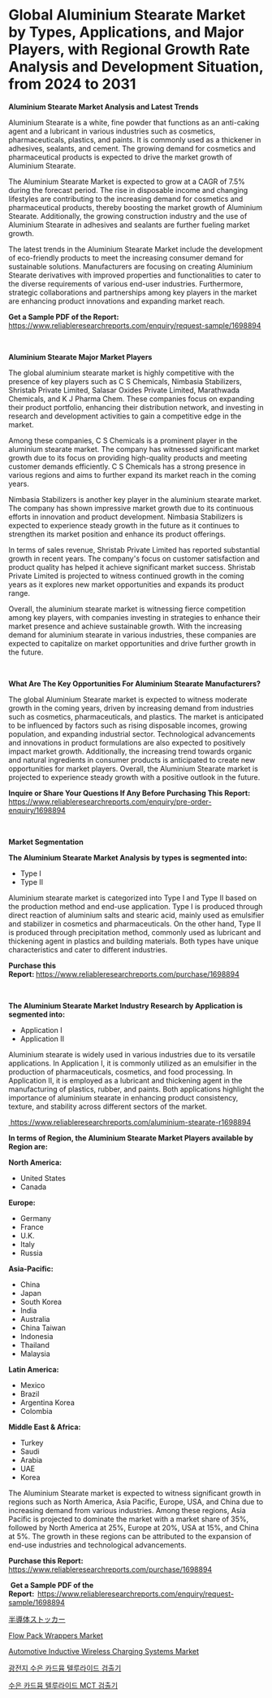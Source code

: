 <p><h1>Global Aluminium Stearate Market by Types, Applications, and Major Players, with Regional Growth Rate Analysis and Development Situation, from 2024 to 2031</h1></p><p><strong>Aluminium Stearate Market Analysis and Latest Trends</strong></p>
<p><p>Aluminium Stearate is a white, fine powder that functions as an anti-caking agent and a lubricant in various industries such as cosmetics, pharmaceuticals, plastics, and paints. It is commonly used as a thickener in adhesives, sealants, and cement. The growing demand for cosmetics and pharmaceutical products is expected to drive the market growth of Aluminium Stearate.</p><p>The Aluminium Stearate Market is expected to grow at a CAGR of 7.5% during the forecast period. The rise in disposable income and changing lifestyles are contributing to the increasing demand for cosmetics and pharmaceutical products, thereby boosting the market growth of Aluminium Stearate. Additionally, the growing construction industry and the use of Aluminium Stearate in adhesives and sealants are further fueling market growth.</p><p>The latest trends in the Aluminium Stearate Market include the development of eco-friendly products to meet the increasing consumer demand for sustainable solutions. Manufacturers are focusing on creating Aluminium Stearate derivatives with improved properties and functionalities to cater to the diverse requirements of various end-user industries. Furthermore, strategic collaborations and partnerships among key players in the market are enhancing product innovations and expanding market reach.</p></p>
<p><strong>Get a Sample PDF of the Report:&nbsp;</strong> <a href="https://www.reliableresearchreports.com/enquiry/request-sample/1698894">https://www.reliableresearchreports.com/enquiry/request-sample/1698894</a></p>
<p>&nbsp;</p>
<p><strong>Aluminium Stearate Major Market Players</strong></p>
<p><p>The global aluminium stearate market is highly competitive with the presence of key players such as C S Chemicals, Nimbasia Stabilizers, Shristab Private Limited, Salasar Oxides Private Limited, Marathwada Chemicals, and K J Pharma Chem. These companies focus on expanding their product portfolio, enhancing their distribution network, and investing in research and development activities to gain a competitive edge in the market.</p><p>Among these companies, C S Chemicals is a prominent player in the aluminium stearate market. The company has witnessed significant market growth due to its focus on providing high-quality products and meeting customer demands efficiently. C S Chemicals has a strong presence in various regions and aims to further expand its market reach in the coming years.</p><p>Nimbasia Stabilizers is another key player in the aluminium stearate market. The company has shown impressive market growth due to its continuous efforts in innovation and product development. Nimbasia Stabilizers is expected to experience steady growth in the future as it continues to strengthen its market position and enhance its product offerings.</p><p>In terms of sales revenue, Shristab Private Limited has reported substantial growth in recent years. The company's focus on customer satisfaction and product quality has helped it achieve significant market success. Shristab Private Limited is projected to witness continued growth in the coming years as it explores new market opportunities and expands its product range.</p><p>Overall, the aluminium stearate market is witnessing fierce competition among key players, with companies investing in strategies to enhance their market presence and achieve sustainable growth. With the increasing demand for aluminium stearate in various industries, these companies are expected to capitalize on market opportunities and drive further growth in the future.</p></p>
<p>&nbsp;</p>
<p><strong>What Are The Key Opportunities For Aluminium Stearate Manufacturers?</strong></p>
<p><p>The global Aluminium Stearate market is expected to witness moderate growth in the coming years, driven by increasing demand from industries such as cosmetics, pharmaceuticals, and plastics. The market is anticipated to be influenced by factors such as rising disposable incomes, growing population, and expanding industrial sector. Technological advancements and innovations in product formulations are also expected to positively impact market growth. Additionally, the increasing trend towards organic and natural ingredients in consumer products is anticipated to create new opportunities for market players. Overall, the Aluminium Stearate market is projected to experience steady growth with a positive outlook in the future.</p></p>
<p><strong>Inquire or Share Your Questions If Any Before Purchasing This Report:</strong> <a href="https://www.reliableresearchreports.com/enquiry/pre-order-enquiry/1698894">https://www.reliableresearchreports.com/enquiry/pre-order-enquiry/1698894</a></p>
<p>&nbsp;</p>
<p><strong>Market Segmentation</strong></p>
<p><strong>The Aluminium Stearate Market Analysis by types is segmented into:</strong></p>
<p><ul><li>Type I</li><li>Type II</li></ul></p>
<p><p>Aluminium stearate market is categorized into Type I and Type II based on the production method and end-use application. Type I is produced through direct reaction of aluminium salts and stearic acid, mainly used as emulsifier and stabilizer in cosmetics and pharmaceuticals. On the other hand, Type II is produced through precipitation method, commonly used as lubricant and thickening agent in plastics and building materials. Both types have unique characteristics and cater to different industries.</p></p>
<p><strong>Purchase this Report:&nbsp;</strong><a href="https://www.reliableresearchreports.com/purchase/1698894">https://www.reliableresearchreports.com/purchase/1698894</a></p>
<p>&nbsp;</p>
<p><strong>The Aluminium Stearate Market Industry Research by Application is segmented into:</strong></p>
<p><ul><li>Application I</li><li>Application II</li></ul></p>
<p><p>Aluminium stearate is widely used in various industries due to its versatile applications. In Application I, it is commonly utilized as an emulsifier in the production of pharmaceuticals, cosmetics, and food processing. In Application II, it is employed as a lubricant and thickening agent in the manufacturing of plastics, rubber, and paints. Both applications highlight the importance of aluminium stearate in enhancing product consistency, texture, and stability across different sectors of the market.</p></p>
<p><a href="https://www.reliableresearchreports.com/aluminium-stearate-r1698894">&nbsp;https://www.reliableresearchreports.com/aluminium-stearate-r1698894</a></p>
<p><strong>In terms of Region, the Aluminium Stearate Market Players available by Region are:</strong></p>
<p>
    <p> <strong> North America: </strong>
        <ul>
            <li>United States</li>
            <li>Canada</li>
        </ul>
        </p> 
    <p> <strong> Europe: </strong>
        <ul>
            <li>Germany</li>
            <li>France</li>
            <li>U.K.</li>
            <li>Italy</li>
            <li>Russia</li>
        </ul>
        </p> 
    <p> <strong> Asia-Pacific: </strong>
        <ul>
            <li>China</li>
            <li>Japan</li>
            <li>South Korea</li>
            <li>India</li>
            <li>Australia</li>
            <li>China Taiwan</li>
            <li>Indonesia</li>
            <li>Thailand</li>
            <li>Malaysia</li>
        </ul>
        </p> 
    <p> <strong> Latin America: </strong>
        <ul>
            <li>Mexico</li>
            <li>Brazil</li>
            <li>Argentina Korea</li>
            <li>Colombia</li>
        </ul>
        </p> 
    <p> <strong> Middle East & Africa: </strong>
        <ul>
            <li>Turkey</li>
            <li>Saudi</li>
            <li>Arabia</li>
            <li>UAE</li>
            <li>Korea</li>
        </ul>
    </p>
    </p>
<p><p>The Aluminium Stearate market is expected to witness significant growth in regions such as North America, Asia Pacific, Europe, USA, and China due to increasing demand from various industries. Among these regions, Asia Pacific is projected to dominate the market with a market share of 35%, followed by North America at 25%, Europe at 20%, USA at 15%, and China at 5%. The growth in these regions can be attributed to the expansion of end-use industries and technological advancements.</p></p>
<p><strong>Purchase this Report: </strong><a href="https://www.reliableresearchreports.com/purchase/1698894">https://www.reliableresearchreports.com/purchase/1698894</a></p>
<p>&nbsp;<strong>Get a Sample PDF of the Report:&nbsp;&nbsp;</strong><a href="https://www.reliableresearchreports.com/enquiry/request-sample/1698894">https://www.reliableresearchreports.com/enquiry/request-sample/1698894</a></p>
<p><strong></strong></p>
<p><p><a href="https://github.com/sghwr779811674/Market-Research-Report-List-2/blob/main/5947588124577.md">半導体ストッカー</a></p><p><a href="https://github.com/JermaineCrona2023/Market-Research-Report-List-1/blob/main/flow-pack-wrappers-market.md">Flow Pack Wrappers Market</a></p><p><a href="https://github.com/Chiragrp22/Market-Research-Report-List-4/blob/main/automotive-inductive-wireless-charging-systems-market.md">Automotive Inductive Wireless Charging Systems Market</a></p><p><a href="https://github.com/AidenReinger/Market-Research-Report-List-1/blob/main/8834416122584.md">광전지 수은 카드뮴 텔루라이드 검출기</a></p><p><a href="https://github.com/gambitz1998/Market-Research-Report-List-1/blob/main/5583522122585.md">수은 카드뮴 텔루라이드 MCT 검출기</a></p></p>